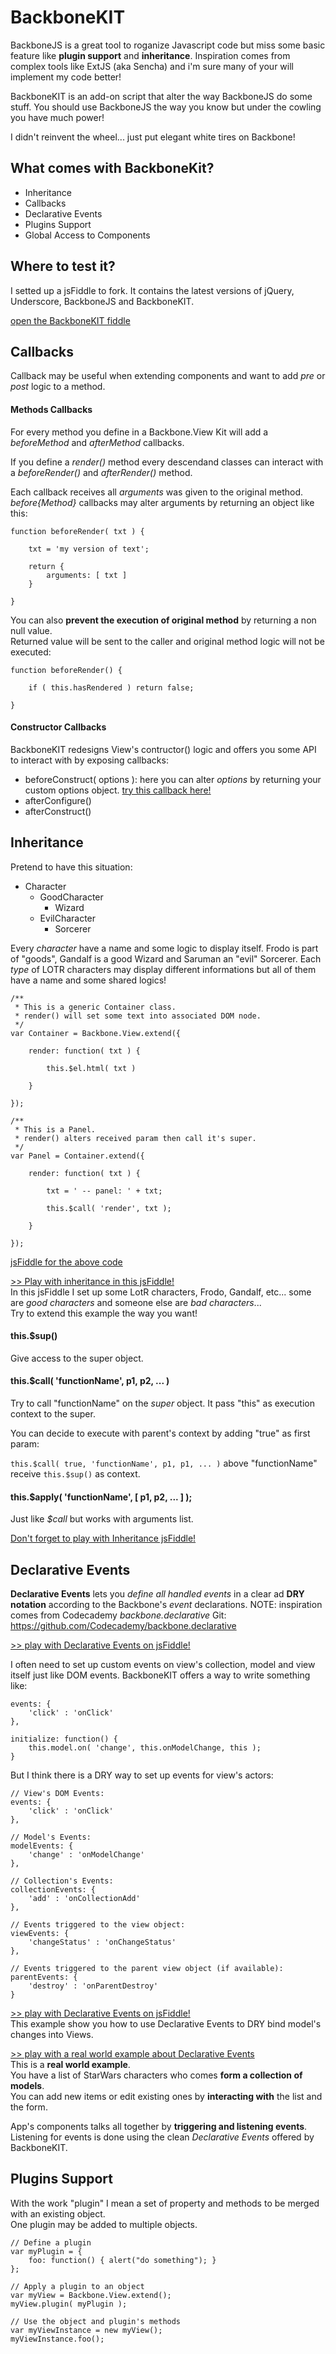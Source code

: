
BackboneKIT
===========

BackboneJS is a great tool to roganize Javascript code but miss some basic feature like **plugin support** and **inheritance**.
Inspiration comes from complex tools like ExtJS (aka Sencha) and i'm sure many of your will implement my code better!

BackboneKIT is an add-on script that alter the way BackboneJS do some stuff. 
You should use BackboneJS the way you know but under the cowling you have much power!

I didn't reinvent the wheel... just put elegant white tires on Backbone!

## What comes with BackboneKit?

* Inheritance
* Callbacks
* Declarative Events
* Plugins Support
* Global Access to Components

## Where to test it?

I setted up a jsFiddle to fork. 
It contains the latest versions of jQuery, Underscore, BackboneJS and BackboneKIT.

[open the BackboneKIT fiddle](http://jsfiddle.net/mpeg/r83au/)










## Callbacks

Callback may be useful when extending components and want to add _pre_ or _post_ logic to a method.


#### Methods Callbacks
For every method you define in a Backbone.View Kit will add a _beforeMethod_ and _afterMethod_ callbacks.

If you define a _render()_ method every descendand classes can interact with a _beforeRender()_ and _afterRender()_ method.

Each callback receives all _arguments_ was given to the original method.   
_before{Method}_ callbacks may alter arguments by returning an object like this:

	function beforeRender( txt ) {
		
		txt = 'my version of text';
		
		return {
			arguments: [ txt ]
		}
		
	}

You can also **prevent the execution of original method** by returning a non null value.  
Returned value will be sent to the caller and original method logic will not be executed:

	function beforeRender() {
		
		if ( this.hasRendered ) return false;
	
	}


#### Constructor Callbacks
BackboneKIT redesigns View's contructor() logic and offers you some API to interact with by exposing callbacks:

- beforeConstruct( options ): here you can alter _options_ by returning your custom options object. [try this callback here!](http://jsfiddle.net/mpeg/pAnJe/)
- afterConfigure()
- afterConstruct()







## Inheritance

Pretend to have this situation:

- Character
	- GoodCharacter
		- Wizard
	- EvilCharacter
		- Sorcerer

Every _character_ have a name and some logic to display itself.
Frodo is part of "goods", Gandalf is a good Wizard and Saruman an "evil" Sorcerer.
Each _type_ of LOTR characters may display different informations but all of them have a name and some shared logics!
	
	/**
	 * This is a generic Container class.
	 * render() will set some text into associated DOM node.
	 */
	var Container = Backbone.View.extend({
		
		render: function( txt ) {
			
			this.$el.html( txt )
		
		}
	
	});
	
	/**
	 * This is a Panel.
	 * render() alters received param then call it's super.
	 */
	var Panel = Container.extend({
		
		render: function( txt ) {
		
			txt = ' -- panel: ' + txt;
			
			this.$call( 'render', txt );
		
		}
	
	});

[jsFiddle for the above code](http://jsfiddle.net/mpeg/etKfb/)

[>> Play with inheritance in this jsFiddle!](http://jsfiddle.net/mpeg/wU83C/)   
In this jsFiddle I set up some LotR characters, Frodo, Gandalf, etc... some are *good characters* and someone else are *bad characters*...  
Try to extend this example the way you want!

#### this.$sup()
Give access to the super object.

#### this.$call( 'functionName', p1, p2, ... )

Try to call "functionName" on the _super_ object.
It pass "this" as execution context to the super.

You can decide to execute with parent's context by adding "true" as first param:

`this.$call( true, 'functionName', p1, p1, ... )`
above "functionName" receive `this.$sup()` as context.


#### this.$apply( 'functionName', [ p1, p2, ... ] );

Just like _$call_ but works with arguments list.

[Don't forget to play with Inheritance jsFiddle!](http://jsfiddle.net/mpeg/wU83C/)











## Declarative Events

**Declarative Events** lets you *define all handled events* in a clear ad **DRY notation** according to the Backbone's *event* declarations.
NOTE: inspiration comes from Codecademy *backbone.declarative* Git:   
https://github.com/Codecademy/backbone.declarative

[>> play with Declarative Events on jsFiddle!](http://jsfiddle.net/mpeg/6Nrwz/)

I often need to set up custom events on view's collection, model and view itself just like DOM events.
BackboneKIT offers a way to write something like:

	events: {
		'click' : 'onClick'
	},
	
	initialize: function() {
		this.model.on( 'change', this.onModelChange, this );
	}
	
But I think there is a DRY way to set up events for view's actors:
	
	// View's DOM Events:
	events: {
		'click' : 'onClick'
	},
	
	// Model's Events:
	modelEvents: {
		'change' : 'onModelChange'
	},
	
	// Collection's Events:
	collectionEvents: {
		'add' : 'onCollectionAdd'
	},
	
	// Events triggered to the view object:
	viewEvents: {
		'changeStatus' : 'onChangeStatus'
	},
	
	// Events triggered to the parent view object (if available):
	parentEvents: {
		'destroy' : 'onParentDestroy'
	}

[>> play with Declarative Events on jsFiddle!](http://jsfiddle.net/mpeg/6Nrwz/)   
This example show you how to use Declarative Events to DRY bind model's changes into Views.

[>> play with a real world example about Declarative Events](http://jsfiddle.net/mpeg/etKfb/)   
This is a **real world example**.    
You have a list of StarWars characters who comes **form a collection of models**.    
You can add new items or edit existing ones by **interacting with** the list and the form.

App's components talks all together by **triggering and listening events**.   
Listening for events is done using the clean _Declarative Events_ offered by BackboneKIT.















## Plugins Support

With the work "plugin" I mean a set of property and methods to be merged with an existing object.    
One plugin may be added to multiple objects.

	// Define a plugin
	var myPlugin = {
		foo: function() { alert("do something"); }
	};
	
	// Apply a plugin to an object
	var myView = Backbone.View.extend();
	myView.plugin( myPlugin );
	
	// Use the object and plugin's methods
	var myViewInstance = new myView();
	myViewInstance.foo();





